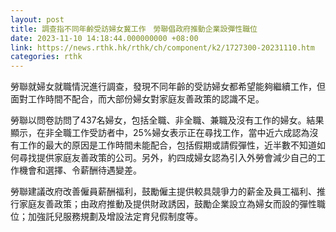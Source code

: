 ```yaml
---
layout: post
title: 調查指不同年齡受訪婦女冀工作　勞聯倡政府推動企業設彈性職位
date: 2023-11-10 14:18:44.000000000 +08:00
link: https://news.rthk.hk/rthk/ch/component/k2/1727300-20231110.htm
categories: rthk
---
```


勞聯就婦女就職情況進行調查，發現不同年齡的受訪婦女都希望能夠繼續工作，但面對工作時間不配合，而大部份婦女對家庭友善政策的認識不足。

勞聯以問卷訪問了437名婦女，包括全職、非全職、兼職及沒有工作的婦女。結果顯示，在非全職工作受訪者中，25%婦女表示正在尋找工作，當中近六成認為沒有工作的最大的原因是工作時間未能配合，包括假期或請假彈性，近半數不知道如何尋找提供家庭友善政策的公司。另外，約四成婦女認為引入外勞會減少自己的工作機會和選擇、令薪酬待遇變差。

勞聯建議改府改善僱員薪酬福利，鼓勵僱主提供較具競爭力的薪金及員工福利、推行家庭友善政策；由政府推動及提供財政誘因，鼓勵企業設立為婦女而設的彈性職位；加強託兒服務規劃及增設法定育兒假制度等。
